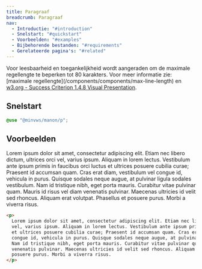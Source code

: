 ```yaml
---
title: Paragraaf
breadcrumb: Paragraaf
nav:
  - Introductie: "#introduction"
  - Snelstart: "#quickstart"
  - Voorbeelden: "#examples"
  - Bijbehorende bestanden: "#requirements"
  - Gerelateerde pagina's: "#related"
---
```


<p class="introduction">Voor leesbaarheid en toegankelijkheid wordt aangeraden om de maximale
regellengte te beperken tot 80 karakters. Voor meer informatie zie:
[maximale regellengte](/components/components/max-line-length) en
<a href="https://www.w3.org/TR/WCAG21/#visual-presentation" rel="external" >w3.org -
Success Criterion 1.4.8 Visual Presentation</a>.</p>

<h2 id="quickstart">Snelstart</h2>

```scss
@use "@minvws/manon/p";
```

<h2 id="examples">Voorbeelden</h2>

<p>
  Lorem ipsum dolor sit amet, consectetur adipiscing elit. Etiam nec libero dictum, ultrices
  orci vel, varius ipsum. Aliquam in lorem lectus. Vestibulum ante ipsum primis in faucibus
  orci luctus et ultrices posuere cubilia curae; Praesent id accumsan quam. Cras erat diam,
  vestibulum vel congue id, vehicula in purus. Quisque sodales neque augue, at pulvinar
  ligula sodales vestibulum. Nam id tristique nibh, eget porta mauris. Curabitur vitae
  pulvinar quam. Mauris id risus vel diam venenatis pulvinar. Maecenas ultricies id velit
  sed rhoncus. Aliquam erat volutpat. Phasellus et posuere purus. Morbi a viverra risus.
</p>

```html
<p>
  Lorem ipsum dolor sit amet, consectetur adipiscing elit. Etiam nec libero dictum, ultrices orci
  vel, varius ipsum. Aliquam in lorem lectus. Vestibulum ante ipsum primis in faucibus orci luctus
  et ultrices posuere cubilia curae; Praesent id accumsan quam. Cras erat diam, vestibulum vel
  congue id, vehicula in purus. Quisque sodales neque augue, at pulvinar ligula sodales vestibulum.
  Nam id tristique nibh, eget porta mauris. Curabitur vitae pulvinar quam. Mauris id risus vel diam
  venenatis pulvinar. Maecenas ultricies id velit sed rhoncus. Aliquam erat volutpat. Phasellus et
  posuere purus. Morbi a viverra risus.
</p>
```
